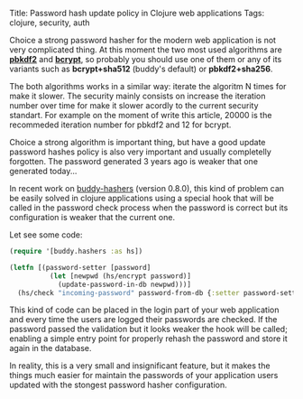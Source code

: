 Title: Password hash update policy in Clojure web applications
Tags: clojure, security, auth

Choice a strong password hasher for the modern web application is not very
complicated thing. At this moment the two most used algorithms are [**pbkdf2**][2]
and [**bcrypt**][3], so probably you should use one of them or any of its variants
such as **bcrypt+sha512** (buddy's default) or **pbkdf2+sha256**.

The both algorithms works in a similar way: iterate the algoritm N times for make
it slower. The security mainly consists on increase the iteration number over
time for make it slower acordly to the current security standart. For example on
the moment of write this article, 20000 is the recommeded iteration number for
pbkdf2 and 12 for bcrypt.

Choice a strong algorithm is important thing, but have a good update password
hashes policy is also very important and usually completelly forgotten. The
password generated 3 years ago is weaker that one generated today...

In recent work on [buddy-hashers][1] (version 0.8.0), this kind of problem can be
easily solved in clojure applications using a special hook that will be called
in the password check process when the password is correct but its configuration
is weaker that the current one.

Let see some code:

```clojure
(require '[buddy.hashers :as hs])

(letfn [(password-setter [password]
          (let [newpwd (hs/encrypt password)]
            (update-password-in-db newpwd)))]
  (hs/check "incoming-password" password-from-db {:setter password-setter}))
```

This kind of code can be placed in the login part of your web application
and every time the users are logged their passwords are checked. If the password
passed the validation but it looks weaker the hook will be called; enabling a
simple entry point for properly rehash the password and store it again in the
database.

In reality, this is a very small and insignificant feature, but it makes the things
much easier for maintain the passwords of your application users updated with the
stongest password hasher configuration.

[1]: https://github.com/funcool/buddy-hashers
[2]: https://en.wikipedia.org/wiki/PBKDF2
[3]: https://en.wikipedia.org/wiki/Bcrypt
